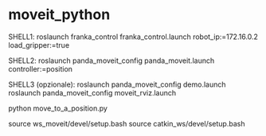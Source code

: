 # moveit_python

SHELL1:
roslaunch franka_control franka_control.launch robot_ip:=172.16.0.2 load_gripper:=true

SHELL2:
roslaunch panda_moveit_config panda_moveit.launch controller:=position

SHELL3 (opzionale):
roslaunch panda_moveit_config demo.launch
roslaunch panda_moveit_config moveit_rviz.launch

python move_to_a_position.py

source ws_moveit/devel/setup.bash
source catkin_ws/devel/setup.bash
